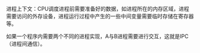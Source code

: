 进程上下文：CPU调度进程前需要准备好的数据，如进程所在的内存区域，进程需要访问的外存设备，进程运行过程中产生的一些中间变量需要临时存储在寄存器等。

如果一个程序内需要两个不同的进程实现，A与B进程需要进行交互，这就是IPC（进程间通信）。